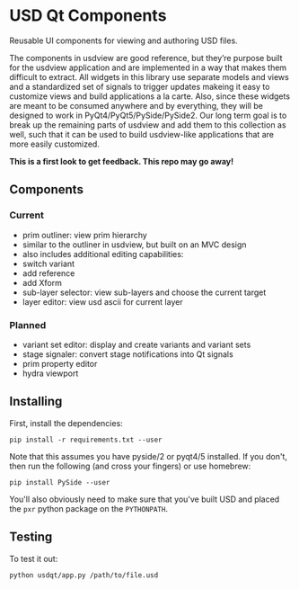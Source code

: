 
# USD Qt Components

Reusable UI components for viewing and authoring USD files.

The components in usdview are good reference, but they’re purpose built for the usdview application and are implemented in a way that makes them difficult to extract. All widgets in this library use separate models and views and a standardized set of signals to trigger updates makeing it easy to customize views and build applications a la carte.  Also, since these widgets are meant to be consumed anywhere and by everything, they will be designed to work in PyQt4/PyQt5/PySide/PySide2. Our long term goal is to break up the remaining parts of usdview and add them to this collection as well, such that it can be used to build usdview-like applications that are more easily customized.

**This is a first look to get feedback. This repo may go away!**

## Components

### Current
- prim outliner: view prim hierarchy
 - similar to the outliner in usdview, but built on an MVC design
 - also includes additional editing capabilities:
  - switch variant
  - add reference
  - add Xform
- sub-layer selector: view sub-layers and choose the current target
- layer editor: view usd ascii for current layer

### Planned
- variant set editor: display and create variants and variant sets
- stage signaler: convert stage notifications into Qt signals
- prim property editor
- hydra viewport

## Installing

First, install the dependencies:

```
pip install -r requirements.txt --user
```

Note that this assumes you have pyside/2 or pyqt4/5 installed.  If you don't, then 
run the following (and cross your fingers) or use homebrew:

```
pip install PySide --user
```

You'll also obviously need to make sure that you've built USD and placed the `pxr` python package on the `PYTHONPATH`.

## Testing

To test it out:

```
python usdqt/app.py /path/to/file.usd
```
